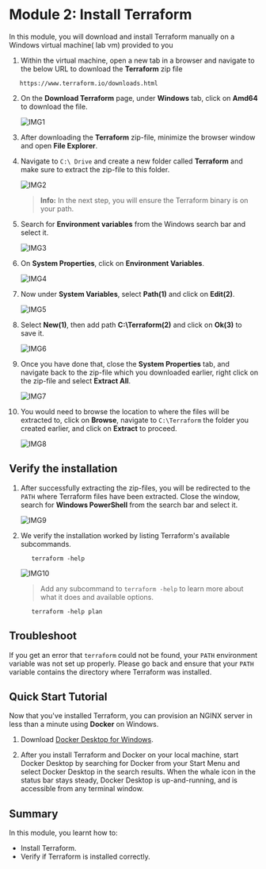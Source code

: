 # Module 2: Install Terraform

In this module, you will download and install Terraform manually on a Windows virtual machine( lab vm) provided to you

1. Within the virtual machine, open a new tab in a browser and navigate to the below URL to download the **Terraform** zip file

```
   https://www.terraform.io/downloads.html
```

2. On the **Download Terraform** page, under **Windows** tab, click on **Amd64** to download the file.

     ![IMG1](https://github.com/SD-14/EduLabs/blob/SD/Hashicorp/Azure/Images/Img1.png?raw=true)

3. After downloading the **Terraform** zip-file, minimize the browser window and open **File Explorer**.

4. Navigate to `C:\ Drive` and create a new folder called **Terraform** and make sure to extract the zip-file to this folder.

     ![IMG2](https://github.com/SD-14/EduLabs/blob/SD/Hashicorp/Azure/Images/Img2.png?raw=true)

     >**Info:** In the next step, you will ensure the Terraform binary is on your path.

5. Search for **Environment variables** from the Windows search bar and select it.

     ![IMG3](https://github.com/SD-14/EduLabs/blob/SD/Hashicorp/Azure/Images/Img3.png?raw=true)

6. On **System Properties**, click on **Environment Variables**.

     ![IMG4](https://github.com/SD-14/EduLabs/blob/SD/Hashicorp/Azure/Images/Img4.png?raw=true)

7. Now under **System Variables**, select **Path(1)** and click on **Edit(2)**.

     ![IMG5](https://github.com/SD-14/EduLabs/blob/SD/Hashicorp/Azure/Images/Img5.png?raw=true)

8. Select **New(1)**, then add path **C:\Terraform(2)** and click on **Ok(3)** to save it.

     ![IMG6](https://github.com/SD-14/EduLabs/blob/SD/Hashicorp/Azure/Images/Img6.png?raw=true)

9. Once you have done that, close the **System Properties** tab, and navigate back to the zip-file which you downloaded earlier, right click on the zip-file and select **Extract All**.

     ![IMG7](https://github.com/SD-14/EduLabs/blob/SD/Hashicorp/Azure/Images/Img7.png?raw=true)

10. You would need to browse the location to where the files will be extracted to, click on **Browse**, navigate to `C:\Terraform` the folder you created earlier, and click on **Extract** to proceed.

     ![IMG8](https://github.com/SD-14/EduLabs/blob/SD/Hashicorp/Azure/Images/Img8.png?raw=true)

## Verify the installation

1. After successfully extracting the zip-files, you will be redirected to the `PATH` where Terraform files have been extracted. Close the window, search for **Windows PowerShell** from the search bar and select it.

     ![IMG9](https://github.com/SD-14/EduLabs/blob/SD/Hashicorp/Azure/Images/Img9.png?raw=true)

2. We verify the installation worked by listing Terraform's available subcommands.

   ```
      terraform -help
   ```

     ![IMG10](https://github.com/SD-14/EduLabs/blob/SD/Hashicorp/Azure/Images/Img10.png?raw=true)

     > Add any subcommand to `terraform -help` to learn more about what it does and available options.

   ```
      terraform -help plan
   ```
   
## Troubleshoot

If you get an error that `terraform` could not be found, your `PATH` environment variable was not set up properly. Please go back and ensure that your `PATH` variable contains the directory where Terraform was installed.

## Quick Start Tutorial

Now that you've installed Terraform, you can provision an NGINX server in less than a minute using **Docker** on Windows.

1. Download [Docker Desktop for Windows](https://docs.docker.com/desktop/windows/install/).

2. After you install Terraform and Docker on your local machine, start Docker Desktop by searching for Docker from your Start Menu and select Docker Desktop in the search results. When the whale icon in the status bar stays steady, Docker Desktop is up-and-running, and is accessible from any terminal window.



## Summary

In this module, you learnt how to:

   - Install Terraform.
   - Verify if Terraform is installed correctly.



